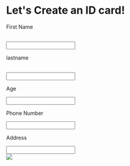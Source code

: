 <!DOCTYPE html>

<head>

<meta charset="utf-8">

<title></title>

</head>

<body>
  <h1>Let's Create an ID card!</h1>
<p>First Name</p><br>
  <input id="firstName" type="text"/><br>
<p>lastname</p><br>
  <input id="lastName" type="text" /><br>
<p>Age</p>
  <input id="age" type="taxt"/><br>
<p>Phone Number</p>
 <input id="phoneNumber" type="text"/><br>
<p>Address</p> 
 <input id="address" type="text"/><br>
  



<div id="idCard">

<img src="http://www.iconninja.com/files/373/611/612/person-user-profile-male-man-avatar-account-icon.svg">

<p id="postFullName"></p>

<p id="postAge"></p>

<p id="postPhoneNumber"></p>

<p id="postAddress"></p>

</div>



</body>

</html>
